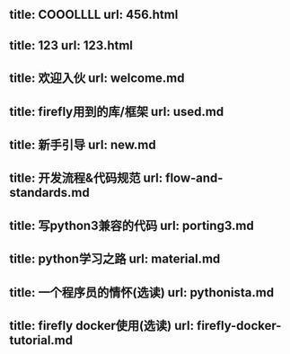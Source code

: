 title: COOOLLLL
url: 456.html
-------
title: 123
url: 123.html
-------
title: 欢迎入伙
url: welcome.md
-------
title: firefly用到的库/框架
url: used.md
-------
title: 新手引导
url: new.md
-------
title: 开发流程&代码规范
url: flow-and-standards.md
-------
title: 写python3兼容的代码
url: porting3.md
-------
title: python学习之路
url: material.md
-------
title: 一个程序员的情怀(选读)
url: pythonista.md
-------
title: firefly docker使用(选读)
url: firefly-docker-tutorial.md
-------
